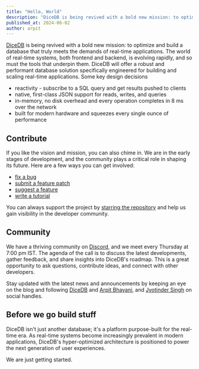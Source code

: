 ```yaml
---
title: "Hello, World"
description: "DiceDB is being revived with a bold new mission: to optimize and build a database that truly meets the demands of real-time applications. The world of real-time systems, both frontend and backend, is evolving rapidly, and so must the tools that underpin them. DiceDB will offer a robust and performant database solution specifically engineered for building and scaling real-time applications."
published_at: 2024-06-02
author: arpit
---
```


[DiceDB](https://github.com/dicedb/dice) is being revived with a bold new mission: to optimize and build a database that truly meets the demands of real-time applications. The world of real-time systems, both frontend and backend, is evolving rapidly, and so must the tools that underpin them. DiceDB will offer a robust and performant database solution specifically engineered for building and scaling real-time applications. Some key design decisions

- reactivity - subscribe to a SQL query and get results pushed to clients
- native, first-class JSON support for reads, writes, and queries
- in-memory, no disk overhead and every operation completes in 8 ms over the network
- built for modern hardware and squeezes every single ounce of performance

## Contribute

If you like the vision and mission, you can also chime in. We are in the early stages of development, and the community plays a critical role in shaping its future. Here are a few ways you can get involved:

- [fix a bug](https://github.com/sevenDatabase/SevenDB/issues?q=is%3Aissue+is%3Aopen+label%3Abug+)
- [submit a feature patch](https://github.com/sevenDatabase/SevenDB/issues)
- [suggest a feature](https://github.com/sevenDatabase/SevenDB/discussions/new?category=ideas)
- [write a tutorial](https://github.com/sevenDatabase/SevenDB/issues?q=is%3Aissue+is%3Aopen+label%3Adocumentation)

You can always support the project by [starring the repository](https://github.com/dicedb/dice) and help us gain visibility in the developer community.

## Community

We have a thriving community on [Discord,](https://discord.gg/6r8uXWtXh7) and we meet every Thursday at 7:00 pm IST.
The agenda of the call is to discuss the latest developments, gather feedback, and share insights into DiceDB's roadmap. This is a great opportunity to ask questions, contribute ideas, and connect with other developers.

Stay updated with the latest news and announcements by keeping an eye on the blog and following [DiceDB](https://twitter.com/thedicedb) and [Arpit Bhayani](https://twitter.com/arpit_bhayani), and [Jyotinder Singh](https://twitter.com/Jyotinder_Singh/) on social handles.

## Before we go build stuff

DiceDB isn't just another database; it's a platform purpose-built for the real-time era. As real-time systems become increasingly prevalent in modern applications, DiceDB's hyper-optimized architecture is positioned to power the next generation of user experiences.

We are just getting started.
